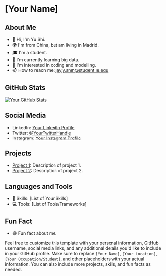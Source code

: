 # [Your Name]

## About Me

- 👋 Hi, I'm Yu Shi.
- 🌍 I'm from China, but am living in Madrid.
- 🎓 I'm a student.
- 🌱 I'm currently learning big data.
- 💼 I'm interested in coding and modelling.
- 📫 How to reach me: jay.y.shih@student.ie.edu

## GitHub Stats

[![Your GitHub Stats](https://github-readme-stats.vercel.app/api?username=yourusername&show_icons=true&theme=radical)](https://github.com/yourusername)

## Social Media

- LinkedIn: [Your LinkedIn Profile](https://www.linkedin.com/in/yourusername/)
- Twitter: [@YourTwitterHandle](https://twitter.com/YourTwitterHandle)
- Instagram: [Your Instagram Profile](https://www.instagram.com/yourusername/)

## Projects

- [Project 1](https://github.com/yourusername/project1): Description of project 1.
- [Project 2](https://github.com/yourusername/project2): Description of project 2.

## Languages and Tools

- 🚀 Skills: [List of Your Skills]
- 💻 Tools: [List of Tools/Frameworks]

## Fun Fact

- 😄 Fun fact about me.

Feel free to customize this template with your personal information, GitHub username, social media links, and any additional details you'd like to include in your GitHub profile. Make sure to replace `[Your Name]`, `[Your Location]`, `[Your Occupation/Student]`, and other placeholders with your actual information. You can also include more projects, skills, and fun facts as needed.
